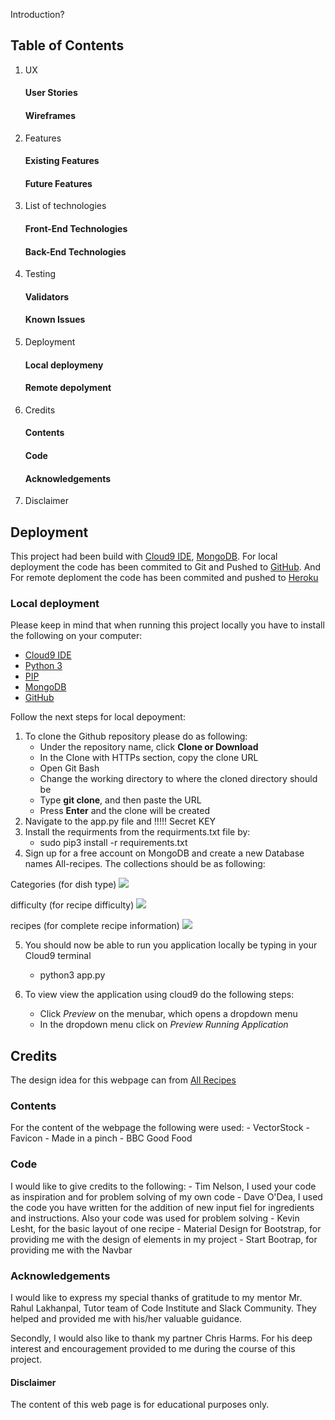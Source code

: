 Introduction?

## Table of Contents
1. UX
    #### User Stories
    #### Wireframes
2. Features
    #### Existing Features
    #### Future Features
3. List of technologies
    #### Front-End Technologies
    #### Back-End Technologies
4. Testing
    #### Validators
    #### Known Issues
5. Deployment
    #### Local deploymeny
    #### Remote depolyment
6. Credits
    #### Contents
    #### Code
    #### Acknowledgements
7. Disclaimer


## Deployment

This project had been build with [Cloud9 IDE](https://aws.amazon.com/cloud9/), [MongoDB](https://mongodb.com). For local deployment the code has been commited to Git and Pushed to [GitHub](https://github.com). And For remote deploment the code has been commited and pushed to [Heroku](https://heroku.com)

### Local deployment
Please keep in mind that when running this project locally you have to install the following on your computer:
* [Cloud9 IDE](https://aws.amazon.com/cloud9/)
* [Python 3](https://www.python.org/) 
* [PIP](https://pip.pypa.io/en/stable/installing/)
* [MongoDB](https://mongodb.com)
* [GitHub](https://github.com)

Follow the next steps for local depoyment:
1. To clone the Github repository please do as following:
    - Under the repository name, click **Clone or Download**
    - In the Clone with HTTPs section, copy the clone URL
    - Open Git Bash
    - Change the working directory to where the cloned directory should be
    - Type **git clone**, and then paste the URL
    - Press **Enter** and the clone will be created
2. Navigate to the app.py file and !!!!! Secret KEY
3. Install the requirments from the requirments.txt file by:
    - sudo pip3 install -r requirements.txt
4. Sign up for a free account on MongoDB and create a new Database names All-recipes. The collections should be as following:

Categories (for dish type)
<img src="https://res.cloudinary.com/dbnahdjbc/image/upload/v1573334469/A%20Chefs%20Book/DB%20snips/dishtype_cdj11z.jpg"/>

difficulty (for recipe difficulty)
<img src="https://res.cloudinary.com/dbnahdjbc/image/upload/v1573334473/A%20Chefs%20Book/DB%20snips/difficulty_a6bn9d.png"/> 

recipes (for complete recipe information)
<img src="https://res.cloudinary.com/dbnahdjbc/image/upload/v1573334468/A%20Chefs%20Book/DB%20snips/recipes_lgps3c.png"/>

5. You should now be able to run you application locally be typing in your Cloud9 terminal
    - python3 app.py

6. To view view the application using cloud9 do the following steps:
    - Click *Preview* on the menubar, which opens a dropdown menu
    - In the dropdown menu click on *Preview Running Application*

## Credits

The design idea for this webpage can from [All Recipes](https://www.allrecipes.com/)

### Contents
For the content of the webpage the following were used:
    - VectorStock
    - Favicon 
    - Made in a pinch
    - BBC Good Food 


### Code
I would like to give credits to the following:
    - Tim Nelson, I used your code as inspiration and for problem solving of my own code
    - Dave O'Dea, I used the code you have written for the addition of new input fiel for ingredients and instructions. Also your code was used for problem solving
    - Kevin Lesht, for the basic layout of one recipe
    - Material Design for Bootstrap, for providing me with the design of elements in my project
    - Start Bootrap, for providing me with the Navbar


### Acknowledgements
I would like to express my special thanks of gratitude to my mentor Mr. Rahul Lakhanpal, Tutor team of Code Institute and Slack Community. They helped and provided me with his/her valuable guidance.

Secondly, I would also like to thank my partner Chris Harms. For his deep interest and encouragement provided to me during the course of this project.


#### Disclaimer
The content of this web page is for educational purposes only.